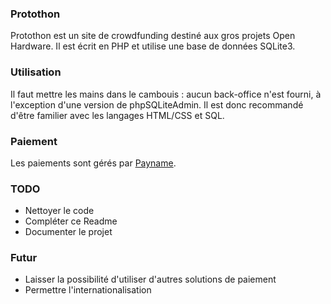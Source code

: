 ### Protothon
Protothon est un site de crowdfunding destiné aux gros projets Open Hardware. Il est écrit en PHP et utilise une base de données SQLite3.

### Utilisation
Il faut mettre les mains dans le cambouis : aucun back-office n'est fourni, à l'exception d'une version de phpSQLiteAdmin.
Il est donc recommandé d'être familier avec les langages HTML/CSS et SQL.

### Paiement
Les paiements sont gérés par [Payname](https://plus.payname.fr).

### TODO

- Nettoyer le code
- Compléter ce Readme
- Documenter le projet

### Futur

- Laisser la possibilité d'utiliser d'autres solutions de paiement
- Permettre l'internationalisation

